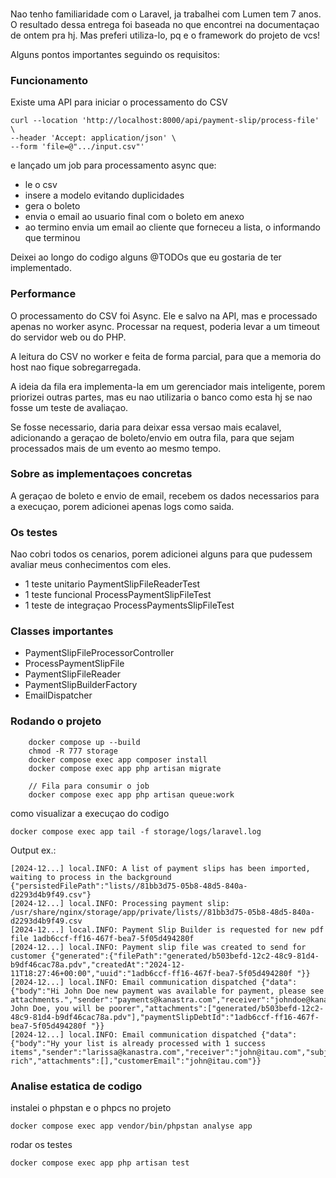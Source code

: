 ###          

Nao tenho familiaridade com o Laravel, ja trabalhei com Lumen tem 7 anos. O resultado dessa entrega foi baseada no que
encontrei na documentaçao de ontem pra hj. Mas preferi utiliza-lo, pq e o framework do projeto de vcs!

Alguns pontos importantes seguindo os requisitos:

### Funcionamento

Existe uma API para iniciar o processamento do CSV

```curl
curl --location 'http://localhost:8000/api/payment-slip/process-file' \
--header 'Accept: application/json' \
--form 'file=@".../input.csv"'
``` 

e lançado um job para processamento async que:

- le o csv
- insere a modelo evitando duplicidades
- gera o boleto
- envia o email ao usuario final com o boleto em anexo
- ao termino envia um email ao cliente que forneceu a lista, o informando que terminou

Deixei ao longo do codigo alguns @TODOs que eu gostaria de ter implementado.

### Performance

O processamento do CSV foi Async. Ele e salvo na API, mas e processado apenas no worker async. Processar na request,
poderia levar a um timeout do servidor web ou do PHP.

A leitura do CSV no worker e feita de forma parcial, para que a memoria do host nao fique sobregarregada.

A ideia da fila era implementa-la em um gerenciador mais inteligente, porem priorizei outras partes,
mas eu nao utilizaria o banco como esta hj se nao fosse um teste de avaliaçao.

Se fosse necessario, daria para deixar essa versao mais ecalavel, adicionando a geraçao de boleto/envio
em outra fila, para que sejam processados mais de um evento ao mesmo tempo.

### Sobre as implementaçoes concretas

A geraçao de boleto e envio de email, recebem os dados necessarios para a execuçao, porem adicionei apenas logs como
saida.

### Os testes

Nao cobri todos os cenarios, porem adicionei alguns para que pudessem avaliar meus conhecimentos com eles.

- 1 teste unitario PaymentSlipFileReaderTest
- 1 teste funcional ProcessPaymentSlipFileTest
- 1 teste de integraçao ProcessPaymentsSlipFileTest

### Classes importantes

 - PaymentSlipFileProcessorController
 - ProcessPaymentSlipFile
 - PaymentSlipFileReader
 - PaymentSlipBuilderFactory
 - EmailDispatcher

### Rodando o projeto

```
    docker compose up --build
    chmod -R 777 storage
    docker compose exec app composer install 
    docker compose exec app php artisan migrate 
    
    // Fila para consumir o job
    docker compose exec app php artisan queue:work
```
como visualizar a execuçao do codigo

```
docker compose exec app tail -f storage/logs/laravel.log 
```

Output ex.:
```
[2024-12...] local.INFO: A list of payment slips has been imported, waiting to process in the background {"persistedFilePath":"lists//81bb3d75-05b8-48d5-840a-d2293d4b9f49.csv"}
[2024-12...] local.INFO: Processing payment slip: /usr/share/nginx/storage/app/private/lists//81bb3d75-05b8-48d5-840a-d2293d4b9f49.csv  
[2024-12...] local.INFO: Payment Slip Builder is requested for new pdf file 1adb6ccf-ff16-467f-bea7-5f05d494280f   
[2024-12...] local.INFO: Payment slip file was created to send for customer {"generated":{"filePath":"generated/b503befd-12c2-48c9-81d4-b9df46cac78a.pdv","createdAt":"2024-12-11T18:27:46+00:00","uuid":"1adb6ccf-ff16-467f-bea7-5f05d494280f "}}
[2024-12...] local.INFO: Email communication dispatched {"data":{"body":"Hi John Doe new payment was available for payment, please see attachments.","sender":"payments@kanastra.com","receiver":"johndoe@kanastra.com.br","subject":"Hy John Doe, you will be poorer","attachments":["generated/b503befd-12c2-48c9-81d4-b9df46cac78a.pdv"],"paymentSlipDebtId":"1adb6ccf-ff16-467f-bea7-5f05d494280f "}}
[2024-12...] local.INFO: Email communication dispatched {"data":{"body":"Hy your list is already processed with 1 success items","sender":"larissa@kanastra.com","receiver":"john@itau.com","subject":"getting rich","attachments":[],"customerEmail":"john@itau.com"}}
```


### Analise estatica de codigo

instalei o phpstan e o phpcs no projeto

```
docker compose exec app vendor/bin/phpstan analyse app
```

rodar os testes

```
docker compose exec app php artisan test
```



